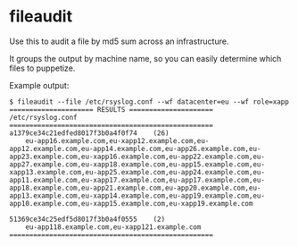fileaudit
========

Use this to audit a file by md5 sum across an infrastructure.

It groups the output by machine name, so you can easily determine which files to puppetize.

Example output:
    
    $ fileaudit --file /etc/rsyslog.conf --wf datacenter=eu --wf role=xapp
    ===================== RESULTS =====================
    /etc/rsyslog.conf
    ===================================================
    a1379ce34c21edfed8017f3b0a4f0f74    (26)
    	eu-app16.example.com,eu-xapp12.example.com,eu-app12.example.com,eu-app14.example.com,eu-app26.example.com,eu-app23.example.com,eu-xapp16.example.com,eu-app22.example.com,eu-app27.example.com,eu-xapp18.example.com,eu-app15.example.com,eu-xapp13.example.com,eu-app25.example.com,eu-app24.example.com,eu-app11.example.com,eu-xapp17.example.com,eu-app17.example.com,eu-app18.example.com,eu-app21.example.com,eu-app20.example.com,eu-app13.example.com,eu-xapp14.example.com,eu-app19.example.com,eu-app10.example.com,eu-xapp15.example.com,eu-xapp19.example.com
    
    51369ce34c25edf5d8017f3b0a4f0555    (2)
    	eu-app118.example.com,eu-xapp121.example.com
    ===================================================
    
